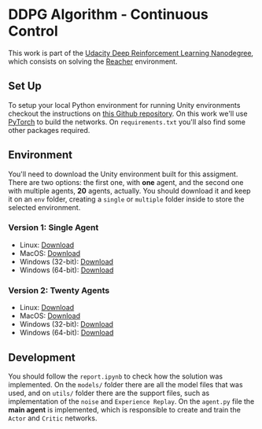 # DDPG Algorithm - Continuous Control

This work is part of the [Udacity Deep Reinforcement Learning Nanodegree](https://www.udacity.com/course/deep-reinforcement-learning-nanodegree--nd893), which consists on solving the [Reacher](https://github.com/Unity-Technologies/ml-agents/blob/master/docs/Learning-Environment-Examples.md#reacher) environment. 

## Set Up

To setup your local Python environment for running Unity environments checkout the instructions on [this Github repository](https://github.com/udacity/deep-reinforcement-learning#dependencies). On this work we'll use [PyTorch](https://pytorch.org/) to build the networks. On `requirements.txt` you'll also find some other packages required.

## Environment

You'll need to download the Unity environment built for this assigment. There are two options: the first one, with **one** agent, and the second one with multiple agents, **20** agents, actually. You should download it and keep it on an `env` folder, creating a `single` or `multiple` folder inside to store the selected environment. 

### Version 1: Single Agent

* Linux: [Download](https://s3-us-west-1.amazonaws.com/udacity-drlnd/P2/Reacher/one_agent/Reacher_Linux.zip)
* MacOS: [Download](https://s3-us-west-1.amazonaws.com/udacity-drlnd/P2/Reacher/one_agent/Reacher.app.zip)
* Windows (32-bit): [Download](https://s3-us-west-1.amazonaws.com/udacity-drlnd/P2/Reacher/one_agent/Reacher_Windows_x86.zip)
* Windows (64-bit): [Download](https://s3-us-west-1.amazonaws.com/udacity-drlnd/P2/Reacher/one_agent/Reacher_Windows_x86_64.zip)

### Version 2: Twenty Agents

* Linux: [Download](https://s3-us-west-1.amazonaws.com/udacity-drlnd/P2/Reacher/Reacher_Linux.zip)
* MacOS: [Download](https://s3-us-west-1.amazonaws.com/udacity-drlnd/P2/Reacher/Reacher.app.zip)
* Windows (32-bit): [Download](https://s3-us-west-1.amazonaws.com/udacity-drlnd/P2/Reacher/Reacher_Windows_x86.zip)
* Windows (64-bit): [Download](https://s3-us-west-1.amazonaws.com/udacity-drlnd/P2/Reacher/Reacher_Windows_x86_64.zip)

## Development

You should follow the `report.ipynb` to check how the solution was implemented. On the `models/` folder there are all the model files that was used, and on `utils/` folder there are the support files, such as implementation of the `noise` and `Experience Replay`. On the `agent.py` file the **main agent** is implemented, which is responsible to create and train the `Actor` and `Critic` networks. 